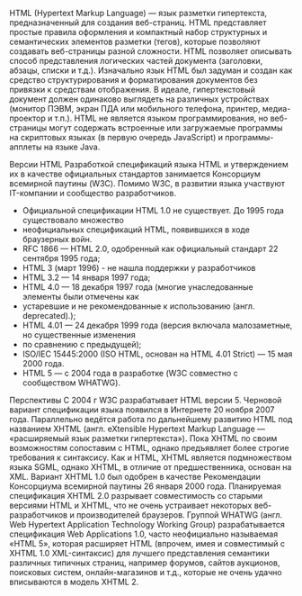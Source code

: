 HTML (Hypertext Markup Language) — язык разметки гипертекста, предназначенный для создания
веб-страниц.
HTML представляет простые правила оформления и компактный набор структурных и семантических
элементов разметки (тегов), которые позволяют создавать веб-страницы разной сложности. HTML
позволяет описывать способ представления логических частей документа (заголовки, абзацы, списки и
т.д.). Изначально язык HTML был задуман и создан как средство структурирования и форматирования
документов без привязки к средствам отображения. В идеале, гипертекстовый документ должен
одинаково выглядеть на различных устройствах (монитор ПЭВМ, экран ПДА или мобильного телефона,
принтер, медиа-проектор и т.п.).
HTML не является языком программирования, но веб-страницы могут содержать встроенные или
загружаемые программы на скриптовых языках (в первую очередь JavaScript) и программы-апплеты на
языке Java.

Версии HTML
Разработкой спецификаций языка HTML и утверждением их в качестве официальных стандартов
занимается Консорциум всемирной паутины (W3C). Помимо W3C, в развитии языка участвуют
IT-компании и сообщество разработчиков.
- Официальной спецификации HTML 1.0 не существует. До 1995 года существовало множество
- неофициальных спецификаций HTML, появившихся в ходе браузерных войн.
- RFC 1866 — HTML 2.0, одобренный как официальный стандарт 22 сентября 1995 года;
- HTML 3 (март 1996) - не нашла поддержки у разработчиков
- HTML 3.2 — 14 января 1997 года;
- HTML 4.0 — 18 декабря 1997 года (многие унаследованные элементы были отмечены как
- устаревшие и не рекомендованные к использованию (англ. deprecated).);
- HTML 4.01 — 24 декабря 1999 года (версия включала малозаметные, но существенные изменения
- по сравнению с предыдущей);
- ISO/IEC 15445:2000 (ISO HTML, основан на HTML 4.01 Strict) — 15 мая 2000 года.
- HTML 5 — с 2004 года в разработке (W3C совместно с сообществом WHATWG).

Перспективы
С 2004 г W3C разрабатывает HTML версии 5. Черновой вариант спецификации языка появился в
Интернете 20 ноября 2007 года. Параллельно ведётся работа по дальнейшему развитию HTML под
названием XHTML (англ. eXtensible Hypertext Markup Language — «расширяемый язык разметки
гипертекста»). Пока XHTML по своим возможностям сопоставим с HTML, однако предъявляет более
строгие требования к синтаксису. Как и HTML, XHTML является подмножеством языка SGML, однако
XHTML, в отличие от предшественника, основан на XML. Вариант XHTML 1.0 был одобрен в качестве
Рекомендации Консорциума всемирной паутины 26 января 2000 года.
Планируемая спецификация XHTML 2.0 разрывает совместимость со старыми версиями HTML и
XHTML, что не очень устраивает некоторых веб-разработчиков и производителей браузеров. Группой
WHATWG (англ. Web Hypertext Application Technology Working Group) разрабатывается спецификация
Web Applications 1.0, часто неофициально называемая «HTML 5», которая расширяет HTML (впрочем,
имея и совместимый с XHTML 1.0 XML-синтаксис) для лучшего представления семантики различных
типичных страниц, например форумов, сайтов аукционов, поисковых систем, онлайн-магазинов и т.д.,
которые не очень удачно вписываются в модель XHTML 2.